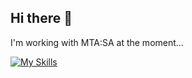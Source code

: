## Hi there 👋

I'm working with MTA:SA at the moment...
</br>

[![My Skills](https://skillicons.dev/icons?i=lua,nodejs,ts,react,vue,mysql,sqlite,mongodb,firebase,git)](https://skillicons.dev)
